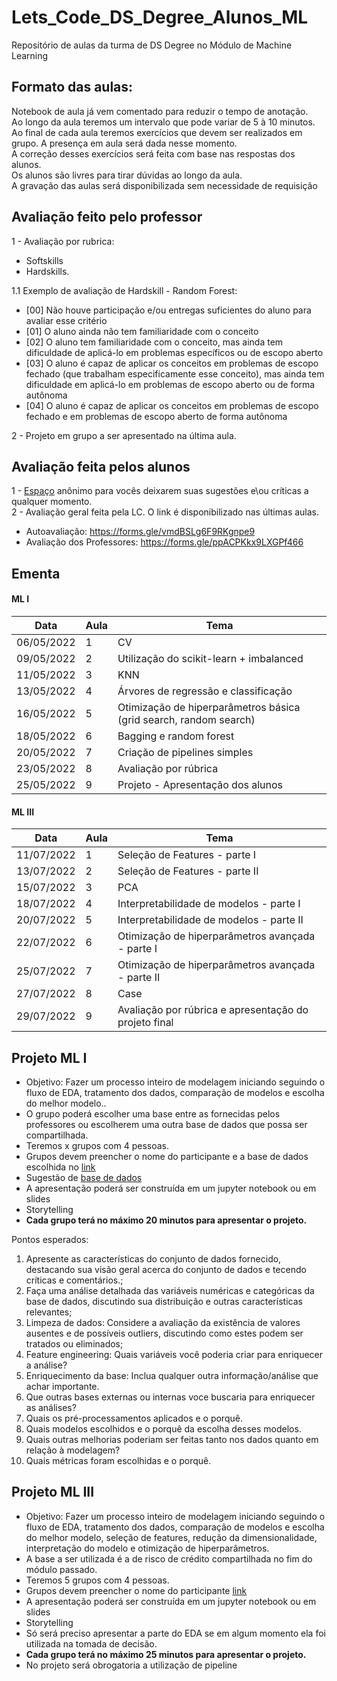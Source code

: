 # Lets_Code_DS_Degree_Alunos_ML
Repositório de aulas da turma de DS Degree no Módulo de Machine Learning


## Formato das aulas:
Notebook de aula já vem comentado para reduzir o tempo de anotação. <br>
Ao longo da aula teremos um intervalo que pode variar de 5 à 10 minutos. <br>
Ao final de cada aula teremos exercícios que devem ser realizados em grupo. A presença em aula será dada nesse momento. <br>
A correção desses exercícios será feita com base nas respostas dos alunos. <br>
Os alunos são livres para tirar dúvidas ao longo da aula. <br>
A gravação das aulas será disponibilizada sem necessidade de requisição <br>

## Avaliação feito pelo professor
1 - Avaliação por rubrica: 
  * Softskills 
  * Hardskills.
 
1.1 Exemplo de avaliação de Hardskill - Random Forest:
 - [00] Não houve participação e/ou entregas suficientes do aluno para avaliar esse critério
 - [01] O aluno ainda não tem familiaridade com o conceito
 - [02] O aluno tem familiaridade com o conceito, mas ainda tem dificuldade de aplicá-lo em problemas específicos ou de escopo aberto
 - [03] O aluno é capaz de aplicar os conceitos em problemas de escopo fechado (que trabalham especificamente esse conceito), mas ainda tem dificuldade em aplicá-lo em problemas de escopo aberto ou de forma autônoma
 - [04] O aluno é capaz de aplicar os conceitos em problemas de escopo fechado e em problemas de escopo aberto de forma autônoma


2 - Projeto em grupo a ser apresentado na última aula.

## Avaliação feita pelos alunos
1 - [Espaço](https://forms.gle/tShxhxNYhvi6ZmQm8) anônimo para vocês deixarem suas sugestões e\ou críticas a qualquer momento. <br>
2 - Avaliação geral feita pela LC. O link é disponibilizado nas últimas aulas.
 - Autoavaliação: https://forms.gle/vmdBSLg6F9RKgnpe9
 - Avaliação dos Professores: https://forms.gle/ppACPKkx9LXGPf466

## Ementa
#### ML I
|Data | Aula | Tema	|
|-----|-------|-------|
|06/05/2022 | 1 | CV |
|09/05/2022 | 2 | Utilização do scikit-learn + imbalanced |
|11/05/2022 | 3 | KNN |
|13/05/2022 | 4 | Árvores de regressão e classificação |
|16/05/2022 | 5 | Otimização de hiperparâmetros básica (grid search, random search) |
|18/05/2022 | 6 | Bagging e random forest | 
|20/05/2022 | 7 | Criação de pipelines simples |
|23/05/2022 | 8 | Avaliação por rúbrica |
|25/05/2022 | 9 | Projeto - Apresentação dos alunos |

#### ML III
|Data | Aula | Tema	|
|-----|-------|-------|
|11/07/2022 | 1 | Seleção de Features - parte I |
|13/07/2022 | 2 | Seleção de Features - parte II |
|15/07/2022 | 3 | PCA |
|18/07/2022 | 4 | Interpretabilidade de modelos - parte I | 
|20/07/2022 | 5 | Interpretabilidade de modelos - parte II | 
|22/07/2022 | 6 | Otimização de hiperparâmetros avançada - parte I |
|25/07/2022 | 7 | Otimização de hiperparâmetros avançada - parte II |
|27/07/2022 | 8 | Case |
|29/07/2022 | 9 | Avaliação por rúbrica e apresentação do projeto final |


## Projeto ML I
* Objetivo: Fazer um processo inteiro de modelagem iniciando seguindo o fluxo de EDA, tratamento dos dados, comparação de modelos e escolha do melhor modelo..
* O grupo poderá escolher uma base entre as fornecidas pelos professores ou escolherem uma outra base de dados que possa ser compartilhada.
* Teremos x grupos com 4 pessoas.
* Grupos devem preencher o nome do participante e a base de dados escolhida no [link](https://docs.google.com/spreadsheets/d/1lWuWHb_d0_rz2wZaPPfDIwdFG3Xn2tf5CywFBhheI38/edit?usp=sharing)
* Sugestão de [base de dados](https://docs.google.com/spreadsheets/d/1C5KinYE4wAuKvM_Vc1t5HK16n92B_7zoeT8v7ASVP6A/edit?usp=sharing)
* A apresentação poderá ser construída em um jupyter notebook ou em slides
* Storytelling
* **Cada grupo terá no máximo 20 minutos para apresentar o projeto.**

Pontos esperados:
1) Apresente as características do conjunto de dados fornecido, destacando sua visão geral acerca do conjunto de dados e tecendo críticas e comentários.;
2) Faça uma análise detalhada das variáveis numéricas e categóricas da base de dados, discutindo sua distribuição e outras características relevantes;
3) Limpeza de dados: Considere a avaliação da existência de valores ausentes e de possíveis outliers, discutindo como estes podem ser tratados ou eliminados;
4) Feature engineering: Quais variáveis você poderia criar para enriquecer a análise?
5) Enriquecimento da base: Inclua qualquer outra informação/análise que achar importante.
6) Que outras bases externas ou internas voce buscaria para enriquecer as
análises?
7) Quais os pré-processamentos aplicados e o porquê.
8) Quais modelos escolhidos e o porquê da escolha desses modelos.
9) Quais outras melhorias poderiam ser feitas tanto nos dados quanto em relação à modelagem?
10) Quais métricas foram escolhidas e o porquê.

## Projeto ML III
* Objetivo: Fazer um processo inteiro de modelagem iniciando seguindo o fluxo de EDA, tratamento dos dados, comparação de modelos e escolha do melhor modelo, seleção de features, redução da dimensionalidade, interpretação do modelo e otimização de hiperparâmetros.
* A base a ser utilizada é a de risco de crédito compartilhada no fim do módulo passado.
* Teremos 5 grupos com 4 pessoas.
* Grupos devem preencher o nome do participante [link](https://docs.google.com/spreadsheets/d/1lWuWHb_d0_rz2wZaPPfDIwdFG3Xn2tf5CywFBhheI38/edit?usp=sharing)
* A apresentação poderá ser construída em um jupyter notebook ou em slides
* Storytelling
* Só será preciso apresentar a parte do EDA se em algum momento ela foi utilizada na tomada de decisão.
* **Cada grupo terá no máximo 25 minutos para apresentar o projeto.**
* No projeto será obrogatoria a utilização de pipeline

